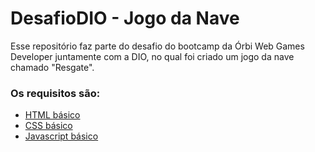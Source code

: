 # DesafioDIO - Jogo da Nave
Esse repositório faz parte do desafio do bootcamp da Órbi Web Games Developer juntamente com a DIO, no qual foi criado um jogo da nave chamado "Resgate".

### Os requisitos são:

* [HTML básico](https://www.w3schools.com/html/)
* [CSS básico](https://developer.mozilla.org/pt-BR/docs/Web/CSS)
* [Javascript básico](https://developer.mozilla.org/pt-BR/docs/Web/JavaScript)

